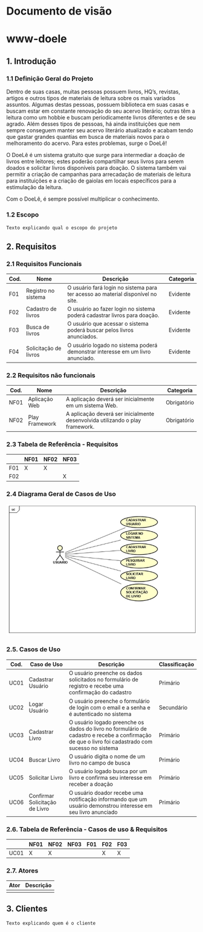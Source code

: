 # Documento de visão
# www-doele
## 1. Introdução
### 1.1 Definição Geral do Projeto

<p>Dentro de suas casas, muitas pessoas possuem livros, HQ’s, revistas, artigos e outros tipos de materiais de leitura sobre os mais variados assuntos. Algumas destas pessoas, possuem biblioteca em suas casas e buscam estar em constante renovação do seu acervo literário; outras têm a leitura como um hobbie e buscam periodicamente livros diferentes e de seu agrado. Além desses tipos de pessoas, há ainda instituições que nem sempre conseguem manter seu acervo literário atualizado e acabam tendo que gastar grandes quantias em busca de materiais novos para o melhoramento do acervo. Para estes problemas, surge o DoeLê!<br> 
<p>O DoeLê é um sistema gratuito que surge para intermediar a doação de livros entre leitores; estes poderão compartilhar seus livros para serem doados e solicitar livros disponíveis para doação. O sistema também vai permitir a criação de campanhas para arrecadação de materiais de leitura para instituições e a criação de gaiolas em locais específicos para a estimulação da leitura.<br>
<p>Com o DoeLê, é sempre possível multiplicar o conhecimento.


### 1.2 Escopo

    Texto explicando qual o escopo do projeto

## 2. Requisitos

### 2.1 Requisitos Funcionais

| Cod. | Nome | Descrição | Categoria |
| -------- | -------- | -------- | -------- |
| F01 | Registro no sistema | O usuário fará login no sistema para ter acesso ao material disponível no site. |	Evidente|
| F02 | Cadastro de livros | O usuário ao fazer login no sistema poderá cadastrar livros para doação. | Evidente|
| F03 | Busca de livros | O usuário que acessar o sistema poderá buscar pelos livros anunciados. | Evidente|
| F04 | Solicitação de livros| O usuário logado no sistema poderá demonstrar interesse em um livro anunciado. | Evidente|

### 2.2 Requisitos não funcionais

| Cod. | Nome | Descrição | Categoria |
| -------- | -------- | -------- | -------- |
| NF01 | Aplicação Web | A aplicação deverá ser inicialmente em um sistema Web. | Obrigatório|
| NF02 | Play Framework | A aplicação deverá ser inicialmente desenvolvida utilizando o play framework. | Obrigatório|

### 2.3 Tabela de Referência - Requisitos

| | NF01 | NF02 | NF03 |
| -------- | -------- | -------- | -------- |
| F01 | X | X |	|
| F02 |  | | X |

### 2.4 Diagrama Geral de Casos de Uso

![Diagrama de casos de uso](diagrama-cdu.jpeg)

### 2.5. Casos de Uso

| Cod. | Caso de Uso | Descrição | Classificação |
| -------- | -------- | -------- | -------- |
| UC01 | Cadastrar Usuário | O usuário preenche os dados solicitados no formulário de registro e recebe uma confirmação do cadastro | Primário |
| UC02 | Logar Usuário | O usuário preenche o formulário de login com o email e a senha e é autenticado no sistema | Secundário |
| UC03 | Cadastrar Livro | O usuário logado preenche os dados do livro no formulário de cadastro e recebe a confirmação de que o livro foi cadastrado com sucesso no sistema | Primário |
| UC04 | Buscar Livro | O usuário digita o nome de um livro no campo de busca | Primário |
| UC05 | Solicitar Livro | O usuário logado busca por um livro e confirma seu interesse em receber a doação | Primário |
| UC06 | Confirmar Solicitação de Livro | O usuário doador recebe uma notificação informando que um usuário demonstrou interesse em seu livro anunciado | Primário |

### 2.6. Tabela de Referência - Casos de uso & Requisitos

| | NF01 | NF02 | NF03 | F01 | F02 | F03 |
| -------- | -------- | -------- | -------- | -------- | -------- | -------- |
| UC01 | X | X | | | X | X |

### 2.7. Atores

| Ator | Descrição |
| -------- | -------- |
| | |  

## 3. Clientes

    Texto explicando quem é o cliente
